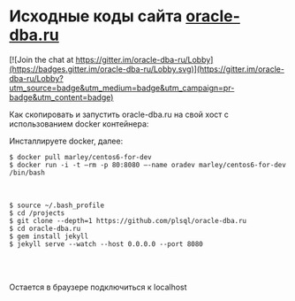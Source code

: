 # Исходные коды сайта <a href="http://oracle-dba.ru">oracle-dba.ru</a>

[![Join the chat at https://gitter.im/oracle-dba-ru/Lobby](https://badges.gitter.im/oracle-dba-ru/Lobby.svg)](https://gitter.im/oracle-dba-ru/Lobby?utm_source=badge&utm_medium=badge&utm_campaign=pr-badge&utm_content=badge)

Как скопировать и запустить oracle-dba.ru на свой хост с использованием docker контейнера:

Инсталлируете docker, далее:

    $ docker pull marley/centos6-for-dev
    $ docker run -i -t –rm -p 80:8080 –-name oradev marley/centos6-for-dev /bin/bash

<br/>

    $ source ~/.bash_profile
    $ cd /projects
    $ git clone --depth=1 https://github.com/plsql/oracle-dba.ru
    $ cd oracle-dba.ru
    $ gem install jekyll
    $ jekyll serve --watch --host 0.0.0.0 --port 8080


<br/>
<br/>

Остается в браузере подключиться к localhost
